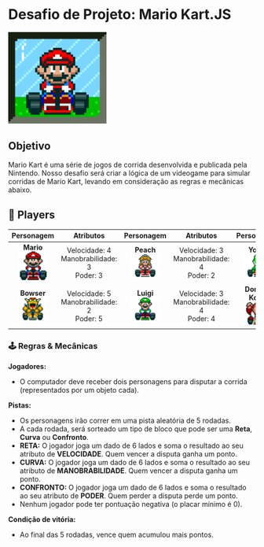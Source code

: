 # Desafio de Projeto: Mario Kart.JS

<img src="./docs/header.gif" alt="Mario Kart" width="200">

## Objetivo

Mario Kart é uma série de jogos de corrida desenvolvida e publicada pela Nintendo. Nosso desafio será criar a lógica de um videogame para simular corridas de Mario Kart, levando em consideração as regras e mecânicas abaixo.

## 👥 Players

| Personagem | Atributos | Personagem | Atributos | Personagem | Atributos |
| :---: | :---: | :---: | :---: | :---: | :---: |
| **Mario** <br> <img src="./docs/mario.gif" alt="Mario" width="60"> | Velocidade: 4 <br> Manobrabilidade: 3 <br> Poder: 3 | **Peach** <br> <img src="./docs/peach.gif" alt="Peach" width="60"> | Velocidade: 3 <br> Manobrabilidade: 4 <br> Poder: 2 | **Yoshi** <br> <img src="./docs/yoshi.gif" alt="Yoshi" width="60"> | Velocidade: 2 <br> Manobrabilidade: 4 <br> Poder: 3 |
| **Bowser** <br> <img src="./docs/bowser.gif" alt="Bowser" width="60"> | Velocidade: 5 <br> Manobrabilidade: 2 <br> Poder: 5 | **Luigi** <br> <img src="./docs/luigi.gif" alt="Luigi" width="60"> | Velocidade: 3 <br> Manobrabilidade: 4 <br> Poder: 4 | **Donkey Kong** <br> <img src="./docs/dk.gif" alt="Donkey Kong" width="60"> | Velocidade: 2 <br> Manobrabilidade: 2 <br> Poder: 5 |

### 🕹️ Regras & Mecânicas

**Jogadores:**

- O computador deve receber dois personagens para disputar a corrida (representados por um objeto cada).

**Pistas:**

- Os personagens irão correr em uma pista aleatória de 5 rodadas.
- A cada rodada, será sorteado um tipo de bloco que pode ser uma **Reta**, **Curva** ou **Confronto**.
- **RETA:** O jogador joga um dado de 6 lados e soma o resultado ao seu atributo de **VELOCIDADE**. Quem vencer a disputa ganha um ponto.
- **CURVA:** O jogador joga um dado de 6 lados e soma o resultado ao seu atributo de **MANOBRABILIDADE**. Quem vencer a disputa ganha um ponto.
- **CONFRONTO:** O jogador joga um dado de 6 lados e soma o resultado ao seu atributo de **PODER**. Quem perder a disputa perde um ponto.
- Nenhum jogador pode ter pontuação negativa (o placar mínimo é 0).

**Condição de vitória:**

- Ao final das 5 rodadas, vence quem acumulou mais pontos.
